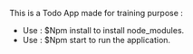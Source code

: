 This is a Todo App made for training purpose :
- Use : $Npm install    to install node_modules.
- Use : $Npm start      to run the application.
